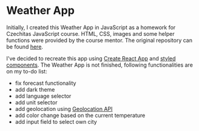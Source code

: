 # Weather App

Initially, I created this Weather App in JavaScript as a homework for Czechitas JavaScript course. HTML, CSS, images and some helper functions were provided by the course mentor. The original repository can be found [here](https://github.com/domihustinova/javascript2-ukol07-pocasi).

I've decided to recreate this app using [Create React App](https://github.com/facebook/create-react-app) and [styled components](https://www.styled-components.com/). The Weather App is not finished, following functionalities are on my to-do list:

- fix forecast functionality
- add dark theme
- add language selector
- add unit selector
- add geolocation using [Geolocation API](https://developer.mozilla.org/en-US/docs/Web/API/Geolocation_API)
- add color change based on the current temperature
- add input field to select own city

